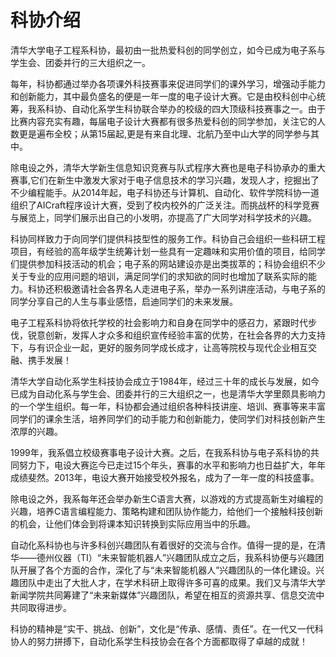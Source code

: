 # 科协介绍 #

清华大学电子工程系科协，最初由一批热爱科创的同学创立，如今已成为电子系与学生会、团委并行的三大组织之一。

每年，科协都通过举办各项课外科技赛事来促进同学们的课外学习，增强动手能力和创新能力，其中最负盛名的便是一年一度的电子设计大赛。它是由校科创中心统筹，我系科协、自动化系学生科协联合举办的校级的四大顶级科技赛事之一。由于比赛内容充实有趣，每届电子设计大赛都有很多热爱科创的同学参加，关注它的人数更是遍布全校；从第15届起,更是有来自北理、北航乃至中山大学的同学参与其中。

除电设之外，清华大学新生信息知识竞赛与队式程序大赛也是电子科协承办的重大赛事,它们在新生中激发大家对于电子信息技术的学习兴趣，发现人才，挖掘出了不少编程能手。从2014年起，电子科协还与计算机、自动化、软件学院科协一道组织了AICraft程序设计大赛，受到了校内校外的广泛关注。而挑战杯的科学竞赛与展览上，同学们展示出自己的小发明，亦提高了广大同学对科学技术的兴趣。

科协同样致力于向同学们提供科技型性的服务工作。科协自己会组织一些科研工程项目，有经验的高年级学生统筹计划一些具有一定趣味和实用价值的项目，给同学们提供参加科技活动的机会；电子系的网站建设亦是出类拔萃的；科协会组织不少关于专业的应用问题的培训，满足同学们的求知欲的同时也增加了联系实际的能力。科协还积极邀请社会各界名人走进电子系，举办一系列讲座活动，与电子系的同学分享自己的人生与事业感悟，启迪同学们的未来发展。

电子工程系科协将依托学校的社会影响力和自身在同学中的感召力，紧跟时代步伐，锐意创新，发挥人才众多和组织宣传经验丰富的优势，在社会各界的大力支持下，与有识企业一起，更好的服务同学成长成才，让高等院校与现代企业相互交融、携手发展！
  


清华大学自动化系学生科技协会成立于1984年，经过三十年的成长与发展，如今已成为自动化系与学生会、团委并行的三大组织之一，也是清华大学里颇具影响力的一个学生组织。每一年，科协都会通过组织各种科技讲座、培训、赛事等来丰富同学们的课余生活，培养同学们的动手能力和创新能力，使同学们对科技创新产生浓厚的兴趣。

1999年，我系倡立校级赛事电子设计大赛。之后，在我系科协与电子系科协的共同努力下，电设大赛迄今已走过15个年头，赛事的水平和影响力也日益扩大，年年成绩斐然。2013年，电设大赛开始接受校外报名，成为了一年一度的科技盛事。

除电设之外，我系每年还会举办新生C语言大赛，以游戏的方式提高新生对编程的兴趣，培养C语言编程能力、策略构建和团队协作能力，给他们一个接触科技创新的机会，让他们体会到将课本知识转换到实际应用当中的乐趣。

自动化系科协也与许多科创兴趣团队有着很好的交流与合作。值得一提的是，在清华——德州仪器（TI）“未来智能机器人”兴趣团队成立之后，我系科协便与兴趣团队开展了各个方面的合作，深化了与“未来智能机器人”兴趣团队的一体化建设。兴趣团队中走出了大批人才，在学术科研上取得许多可喜的成果。我们又与清华大学新闻学院共同筹建了“未来新媒体”兴趣团队，希望在相互的资源共享、信息交流中共同取得进步。

科协的精神是“实干、挑战、创新”，文化是“传承、感情、责任”。在一代又一代科协人的努力拼搏下，自动化系学生科技协会在各个方面都取得了卓越的成就！